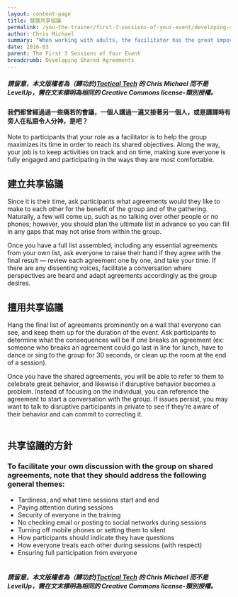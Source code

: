 ```yaml
---
layout: content-page
title: 發展共享協議
permalink: /you-the-trainer/first-3-sessions-of-your-event/developing-shared-agreements/
author: Chris Michael
summary: "When working with adults, the facilitator has the great importance of recognizing everyone’s experience, expertise and autonomy. To help establish working agreements as to how the group should best collaborate and work together, you can crowd-source agreements, rather than prescribe them as ground rules. Though these are often referred to as “ground rules,” we place importance on the term “shared agreements.”"
date: 2016-03
parent: The First 3 Sessions of Your Event
breadcrumb: Developing Shared Agreements
---
```

##### 請留意，本文版權者為（歸功於)[Tactical Tech](https://www.tacticaltech.org) 的 Chris Michael 而不是 LevelUp，需在文末標明為相同的 Creative Commons license-類別授權。

#### 我們都曾經過過一些痛若的會議，一個人講過一遍又接著另一個人，或是講課時有旁人在私語令人分神，是吧？
Note to participants that your role as a facilitator is to help the group maximizes its time in order to reach its shared objectives. Along the way, your job is to keep activities on track and on time, making sure everyone is fully engaged and participating in the ways they are most comfortable.

## 建立共享協議
Since it is their time, ask participants what agreements would they like to make to each other for the benefit of the group and of the gathering. Naturally, a few will come up, such as no talking over other people or no phones; however, you should plan the ultimate list in advance so you can fill in any gaps that may not arise from within the group.

Once you have a full list assembled, including any essential agreements from your own list, ask everyone to raise their hand if they agree with the final result — review each agreement one by one, and take your time. If there are any dissenting voices, facilitate a conversation where perspectives are heard and adapt agreements accordingly as the group desires.

## 擅用共享協議
Hang the final list of agreements prominently on a wall that everyone can see, and keep them up for the duration of the event. Ask participants to determine what the consequences will be if one breaks an agreement (ex: someone who breaks an agreement could go last in line for lunch, have to dance or sing to the group for 30 seconds, or clean up the room at the end of a session).

Once you have the shared agreements, you will be able to refer to them to celebrate great behavior, and likewise if disruptive behavior becomes a problem. Instead of focusing on the individual, you can reference the agreement to start a conversation with the group. If issues persist, you may want to talk to disruptive participants in private to see if they’re aware of their behavior and can commit to correcting it.
<br><br>

## 共享協議的方針

### To facilitate your own discussion with the group on shared agreements, note that they should address the following general themes:
- Tardiness, and what time sessions start and end
- Paying attention during sessions
- Security of everyone in the training
- No checking email or posting to social networks during sessions
- Turning off mobile phones or setting them to silent
- How participants should indicate they have questions
- How everyone treats each other during sessions (with respect)
- Ensuring full participation from everyone
<br><br>

##### 請留意，本文版權者為（歸功於)[Tactical Tech](https://www.tacticaltech.org) 的 Chris Michael 而不是 LevelUp，需在文末標明為相同的 Creative Commons license-類別授權。
<br><br>
